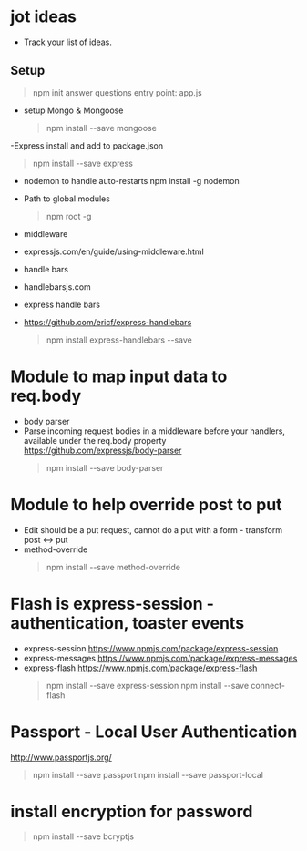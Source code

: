# jot ideas

- Track your list of ideas.

## Setup

> npm init
> answer questions
> entry point: app.js

- setup Mongo & Mongoose
  > npm install --save mongoose

-Express install and add to package.json

> npm install --save express

- nodemon to handle auto-restarts
  npm install -g nodemon

- Path to global modules

  > npm root -g

- middleware
- expressjs.com/en/guide/using-middleware.html

- handle bars
- handlebarsjs.com
- express handle bars
- https://github.com/ericf/express-handlebars
  > npm install express-handlebars --save

# Module to map input data to req.body

- body parser
- Parse incoming request bodies in a middleware before your handlers, available under the req.body property
  https://github.com/expressjs/body-parser
  > npm install --save body-parser

# Module to help override post to put

- Edit should be a put request, cannot do a put with a form - transform post <-> put
- method-override
  > npm install --save method-override

# Flash is express-session - authentication, toaster events

- express-session
  https://www.npmjs.com/package/express-session
- express-messages
  https://www.npmjs.com/package/express-messages
- express-flash
  https://www.npmjs.com/package/express-flash
  > npm install --save express-session
  > npm install --save connect-flash

# Passport - Local User Authentication

http://www.passportjs.org/

> npm install --save passport
> npm install --save passport-local

# install encryption for password

> npm install --save bcryptjs

